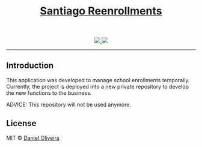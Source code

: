 <div align="center">
  <a href="https://www.enrollments.colegiosantiago.com.br/">
    <div>
      <h1>Santiago Reenrollments</h1>
    </div>
  </a>
  <br>
  <br>
  <div>
    <a href="https://img.shields.io/github/v/tag/stemDaniel/
santiago-reenrollments?color=%2368d391&style=for-the-badge">
      <img src="https://img.shields.io/github/v/tag/stemDaniel/
santiago-reenrollments?color=%2368d391&style=for-the-badge">
    </a>
    <a href="https://img.shields.io/github/license/stemDaniel/
santiago-reenrollments?color=%2368d391&style=for-the-badge">
      <img src="https://img.shields.io/github/license/stemDaniel/
santiago-reenrollments?color=%2368d391&style=for-the-badge">
    </a>
  </div>
  <hr>
</div>

## Introduction

This application was developed to manage school enrollments temporally. Currently, the project is deployed into a new private repository to develop the new functions to the business.

ADVICE: This repository will not be used anymore.

## License

MIT © [Daniel Oliveira](https://ondaniel.com.br/)
